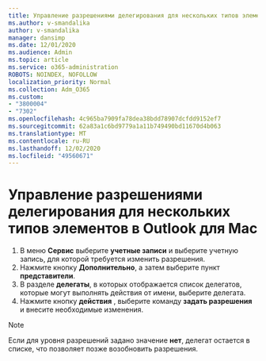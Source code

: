 ```yaml
---
title: Управление разрешениями делегирования для нескольких типов элементов в Outlook для Mac
ms.author: v-smandalika
author: v-smandalika
manager: dansimp
ms.date: 12/01/2020
ms.audience: Admin
ms.topic: article
ms.service: o365-administration
ROBOTS: NOINDEX, NOFOLLOW
localization_priority: Normal
ms.collection: Adm_O365
ms.custom:
- "3800004"
- "7302"
ms.openlocfilehash: 4c965ba7909fa78dea38bdd78907dcfdd9152ef7
ms.sourcegitcommit: 62a83a1c6bd9779a1a11b749490bd11670d4b063
ms.translationtype: MT
ms.contentlocale: ru-RU
ms.lasthandoff: 12/02/2020
ms.locfileid: "49560671"
---
```

# <a name="manage-delegate-permissions-for-multiple-item-types-in-outlook-for-mac"></a>Управление разрешениями делегирования для нескольких типов элементов в Outlook для Mac

1. В меню **Сервис** выберите **учетные записи** и выберите учетную запись, для которой требуется изменить разрешения.
2. Нажмите кнопку **Дополнительно**, а затем выберите пункт **представители**.
3. В разделе **делегаты**, в которых отображается список делегатов, которые могут выполнять действия от имени, выберите делегата.
4. Нажмите кнопку **действия** , выберите команду **задать разрешения** и внесите необходимые изменения.

> [!NOTE]
> Если для уровня разрешений задано значение **нет**, делегат остается в списке, что позволяет позже возобновить разрешения.
